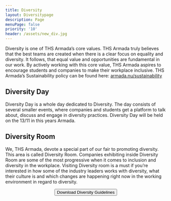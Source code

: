 ```yaml
---
title: Diversity
layout: Diversitypage
description: Page
menuPage: false
priority: '10'
header: /assets/new_div.jpg
---
```

Diversity is one of THS Armada’s core values. THS Armada truly believes that the best teams are created when there is a clear focus on equality and diversity. It follows, that equal value and opportunities are fundamental in our work. By actively working with this core value, THS Armada aspires to encourage students and companies to make their workplace inclusive. THS Armada’s Sustainability policy can be found here: [armada.nu/sustainability](https://armada.nu/sustainability)

## **Diversity Day**

Diversity Day is a whole day dedicated to Diversity. The day consists of several smaller events, where companies and students get a platform to talk about, discuss and engage in diversity practices. Diversity Day will be held on the 13/11 in this years Armada. 

## **Diversity Room**

We, THS Armada, devote a special part of our fair to promoting diversity. This area is called Diversity Room. Companies exhibiting inside Diversity Room are some of the most progressive when it comes to inclusion and diversity in the workplace. Visiting Diversity room is a must if you’re interested in how some of the industry leaders works with diversity, what their culture is and which changes are happening right now in the working environment in regard to diversity.

<form style="text-align:center; margin-bottom: 1em;" method="get" action="/assets/Sustainability_Diversity-Policy2.pdf">

   <button type="submit">Download Diversity Guidelines</button>

</form>
